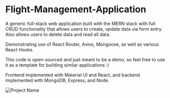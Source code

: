 # Flight-Management-Application

A generic full-stack web application built with the MERN stack with full CRUD functionality that allows users
to create, update data via form entry. Also allows users to delete data and read all data. 

Demonstrating use of React Router, Axios, Mongoose, as well as various React Hooks. 

This code is open-sourced and just meant to be a demo, so feel free to use it as a template for building similar applications :) 

Frontend implemented with Material UI and React, and backend implemented with MongoDB, Express, and Node. 

![Project Name](https://user-images.githubusercontent.com/91299838/223139810-4f5fc004-c5f8-4937-bac4-11e02c9c0469.gif)
